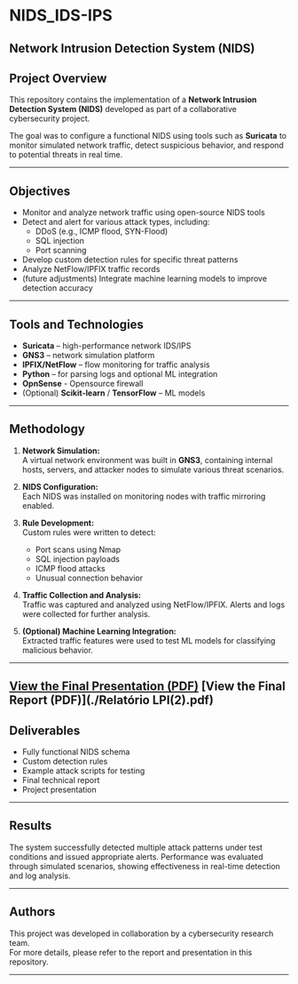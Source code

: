 # NIDS_IDS-IPS
## Network Intrusion Detection System (NIDS)

## Project Overview

This repository contains the implementation of a **Network Intrusion Detection System (NIDS)** developed as part of a collaborative cybersecurity project.

The goal was to configure a functional NIDS using tools such as **Suricata** to monitor simulated network traffic, detect suspicious behavior, and respond to potential threats in real time.

---

## Objectives

- Monitor and analyze network traffic using open-source NIDS tools
- Detect and alert for various attack types, including:
  - DDoS (e.g., ICMP flood, SYN-Flood)
  - SQL injection
  - Port scanning
- Develop custom detection rules for specific threat patterns
- Analyze NetFlow/IPFIX traffic records
- (future adjustments) Integrate machine learning models to improve detection accuracy

---

## Tools and Technologies

- **Suricata** – high-performance network IDS/IPS
- **GNS3** – network simulation platform
- **IPFIX/NetFlow** – flow monitoring for traffic analysis
- **Python** – for parsing logs and optional ML integration
- **OpnSense** - Opensource firewall
- (Optional) **Scikit-learn** / **TensorFlow** – ML models

---

## Methodology

1. **Network Simulation:**  
   A virtual network environment was built in **GNS3**, containing internal hosts, servers, and attacker nodes to simulate various threat scenarios.

2. **NIDS Configuration:**  
   Each NIDS was installed on monitoring nodes with traffic mirroring enabled.

3. **Rule Development:**  
   Custom rules were written to detect:
   - Port scans using Nmap
   - SQL injection payloads
   - ICMP flood attacks
   - Unusual connection behavior

4. **Traffic Collection and Analysis:**  
   Traffic was captured and analyzed using NetFlow/IPFIX. Alerts and logs were collected for further analysis.

5. **(Optional) Machine Learning Integration:**  
   Extracted traffic features were used to test ML models for classifying malicious behavior.

---
**[View the Final Presentation (PDF)](./Sistema-de-Deteccao-de-Intrusoes-na-Rede-NIDS.pdf)**
**[View the Final Report (PDF)](./Relatório LPI(2).pdf)**
---

## Deliverables

-  Fully functional NIDS schema
-  Custom detection rules
-  Example attack scripts for testing 
-  Final technical report
-  Project presentation

---

## Results

The system successfully detected multiple attack patterns under test conditions and issued appropriate alerts. Performance was evaluated through simulated scenarios, showing effectiveness in real-time detection and log analysis.

---

## Authors

This project was developed in collaboration by a cybersecurity research team.  
For more details, please refer to the report and presentation in this repository.

---


